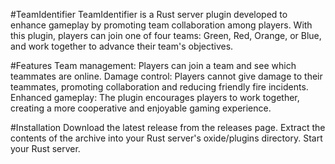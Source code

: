 #TeamIdentifier
TeamIdentifier is a Rust server plugin developed to enhance gameplay by promoting team collaboration among players. With this plugin, players can join one of four teams: Green, Red, Orange, or Blue, and work together to advance their team's objectives.

#Features
Team management: Players can join a team and see which teammates are online.
Damage control: Players cannot give damage to their teammates, promoting collaboration and reducing friendly fire incidents.
Enhanced gameplay: The plugin encourages players to work together, creating a more cooperative and enjoyable gaming experience.

#Installation
Download the latest release from the releases page.
Extract the contents of the archive into your Rust server's oxide/plugins directory.
Start your Rust server.
